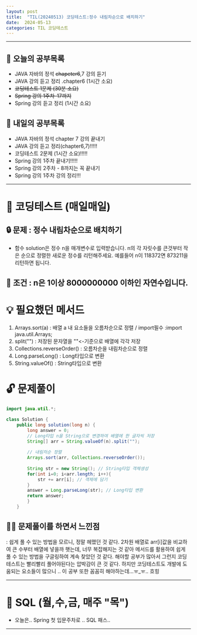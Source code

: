 ```yaml
---
layout: post
title:  "TIL(20240513) 코딩테스트:정수 내림차순으로 배치하기"
date:  2024-05-13 
categories: TIL 코딩테스트
---
```


---------------------------------------------------------------------

## 🙌 오늘의 공부목록
- JAVA 자바의 정석 ~~chapeter6~~,7 강의 듣기 
- JAVA 강의 듣고 정리 .chapter6 (1시간 소요)
- ~~코딩테스트 1문제 (30분 소요)~~
- ~~Spring 강의 1주차-17까지~~
- Spring 강의 듣고 정리 (1시간 소요)

## 🔄 내일의 공부목록
- JAVA 자바의 정석 chapter 7 강의 끝내기
- JAVA 강의 듣고 정리(chapter6,7)!!!!!
- 코딩테스트 2문제 (1시간 소요)!!!!!
- Spring 강의 1주차 끝내기!!!!!
- Spring 강의 2주차 - 8까지는 꼭 끝내기
- Spring 강의 1주차 강의 정리!!!


---------------------------------------------------------------------

# 📌 코딩테스트 (매일매일)


## 🔒 문제 : 정수 내림차순으로 배치하기
- 함수 solution은 정수 n을 매개변수로 입력받습니다. n의 각 자릿수를 큰것부터 작은 순으로 정렬한 새로운 정수를 리턴해주세요. 예를들어 n이 118372면 873211을 리턴하면 됩니다.

## 🚫 조건 : n은 1이상 8000000000 이하인 자연수입니다.


# 💡 필요했던 메서드
1. Arrays.sort(a) : 배열 a 내 요소들을 오름차순으로 정렬 / import필수 :import java.util.Arrays;
2. split("") : 저장된 문자열을 ""<-기준으로 배열에 각각 저장
3. Collections.reverseOrder() : 오름차순을 내림차순으로 정렬
4. Long.parseLong() : Long타입으로 변환
5. String.valueOf() : String타입으로 변환

# 🔓 문제풀이

```java
import java.util.*;

class Solution {
    public long solution(long n) {
        long answer = 0;
        // Long타입 n을 String으로 변경하여 배열에 한 글자씩 저장
        String[] arr = String.valueOf(n).split("");
        
        // 내림차순 정렬
        Arrays.sort(arr, Collections.reverseOrder());
        
        String str = new String(); // String타입 객체생성
        for(int i=0; i<arr.length; i++){ 
            str += arr[i]; // 객체에 담기
        }
        answer = Long.parseLong(str); // Long타입 변환
        return answer;
        }
    }
```

## 🤷‍♀️ 문제풀이를 하면서 느낀점
: 쉽게 풀 수 있는 방법을 모르니, 정말 헤맸던 것 같다.
2차원 배열로 arr[i]값을 비교하여 큰 수부터 배열에 넣을까 햇는데,
너무 복잡해지는 것 같아 메서드를 활용하여 쉽게 풀 수 있는 방법을 구글링하여 계속 찾았던 것 같다.
해야할 공부가 많아서 그런지 코딩테스트는 빨리빨리 풀어야된다는 압박감이 큰 것 같다.
하지만 코딩테스트도 개발에 도움되는 요소들이 많으니 .. 이 공부 또한 꼼꼼히 해야하는데...ㅠ_ㅠ.. 흐힝

---------------------------------------------------

# 📌 SQL (월,수,금, 매주 "목")

- 오늘은.. Spring 첫 입문주차로 .. SQL 패스..

----------------------------------------------------------